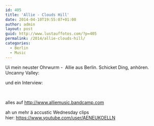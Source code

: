 ```yaml
---
id: 405
title: 'Allie - Clouds Hill'
date: 2014-04-10T19:55:07+01:00
author: admin
layout: post
guid: http://www.lustauffotos.com/?p=405
permalink: /2014/allie-clouds-hill/
categories:
  - Berlin
  - Music
---
```

Ui mein neuster Ohrwurm -  Allie aus Berlin. Schicket Ding, anhören. Uncanny Valley:



und ein Interview:



&nbsp;

alles auf <a dir="ltr" title="http://www.alliemusic.bandcamp.com/" href="http://www.alliemusic.bandcamp.com/" target="_blank" rel="nofollow">http://www.alliemusic.bandcamp.com</a>

ah un mehr ä accustic Wednesday clips hier: <https://www.youtube.com/user/AENEUKOELLN>